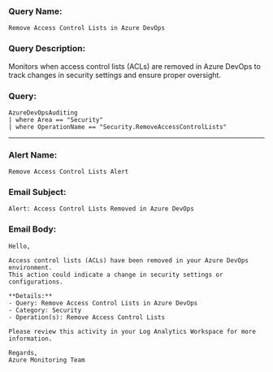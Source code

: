 ### Query Name:  
`Remove Access Control Lists in Azure DevOps`

### Query Description:  
Monitors when access control lists (ACLs) are removed in Azure DevOps to track changes in security settings and ensure proper oversight.

### Query:  
```kql
AzureDevOpsAuditing
| where Area == "Security"
| where OperationName == "Security.RemoveAccessControlLists"
```

---

### Alert Name:  
`Remove Access Control Lists Alert`

### Email Subject:  
`Alert: Access Control Lists Removed in Azure DevOps`

### Email Body:  
```
Hello,

Access control lists (ACLs) have been removed in your Azure DevOps environment.  
This action could indicate a change in security settings or configurations.

**Details:**  
- Query: Remove Access Control Lists in Azure DevOps  
- Category: Security  
- Operation(s): Remove Access Control Lists

Please review this activity in your Log Analytics Workspace for more information.

Regards,  
Azure Monitoring Team
```
